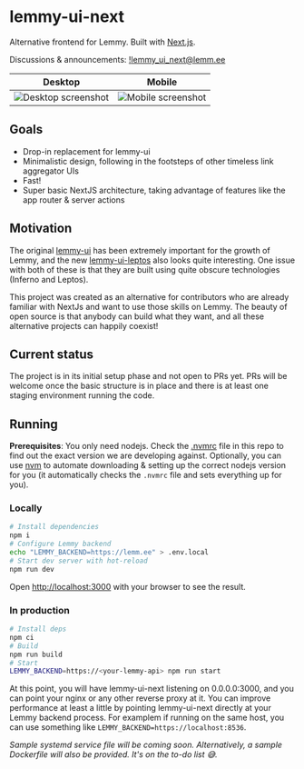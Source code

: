 # lemmy-ui-next
Alternative frontend for Lemmy. Built with [Next.js](https://nextjs.org/).

Discussions & announcements: [!lemmy_ui_next@lemm.ee](https://lemm.ee/c/lemmy_ui_next)

| Desktop                                                                                                         | Mobile                                                                                                      |
| --------------------------------------------------------------------------------------------------------------- | ----------------------------------------------------------------------------------------------------------- |
| ![Desktop screenshot](https://github.com/sunaurus/lemmy-ui-next/assets/5356547/4b5a7850-2055-46c5-88e2-ffdc4a383e40) | ![Mobile screenshot](https://github.com/sunaurus/lemmy-ui-next/assets/5356547/179723b7-b97d-4e9c-bc00-4346e3bb4a16) |


## Goals

* Drop-in replacement for lemmy-ui
* Minimalistic design, following in the footsteps of other timeless link aggregator UIs
* Fast!
* Super basic NextJS architecture, taking advantage of features like the app router & server actions

## Motivation

The original [lemmy-ui](https://github.com/LemmyNet/lemmy-ui) has been extremely important for the growth of Lemmy, and the new [lemmy-ui-leptos](https://github.com/LemmyNet/lemmy-ui-leptos) also looks quite interesting. One issue with both of these is that they are built using quite obscure technologies (Inferno and Leptos). 

This project was created as an alternative for contributors who are already familiar with NextJs and want to use those skills on Lemmy. The beauty of open source is that anybody can build what they want, and all these alternative projects can happily coexist! 

## Current status

The project is in its initial setup phase and not open to PRs yet. PRs will be welcome once the basic structure is in place and there is at least one staging environment running the code.

## Running 

**Prerequisites**: You only need nodejs. Check the [.nvmrc](.nvmrc) file in this repo to find out the exact version we are developing against. Optionally, you can use [nvm](https://github.com/nvm-sh/nvm) to automate downloading & setting up the correct nodejs version for you (it automatically checks the `.nvmrc` file and sets everything up for you).

### Locally

```bash
# Install dependencies
npm i
# Configure Lemmy backend
echo "LEMMY_BACKEND=https://lemm.ee" > .env.local
# Start dev server with hot-reload
npm run dev
```

Open [http://localhost:3000](http://localhost:3000) with your browser to see the result.

### In production

```bash
# Install deps
npm ci
# Build
npm run build
# Start
LEMMY_BACKEND=https://<your-lemmy-api> npm run start
```

At this point, you will have lemmy-ui-next listening on 0.0.0.0:3000, and you can point your nginx or any other reverse proxy at it. You can improve performance at least a little by pointing lemmy-ui-next directly at your Lemmy backend process. For examplem if running on the same host, you can use something like `LEMMY_BACKEND=https://localhost:8536`.

*Sample systemd service file will be coming soon. Alternatively, a sample Dockerfile will also be provided. It's on the to-do list 😅.*



